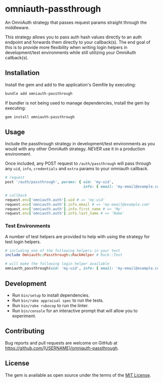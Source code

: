 # omniauth-passthrough

An OmniAuth strategy that passes request params straight through the middleware.

This strategy allows you to pass auth hash values directly to an auth endpoint and forwards them directly to your
callback(s). The end goal of this is to provide more flexibility when writing login helpers in development/test
environments while still utilizing your OmniAuth callback(s).

## Installation

Install the gem and add to the application's Gemfile by executing:

```bash
bundle add omniauth-passthrough
```

If bundler is not being used to manage dependencies, install the gem by executing:

```bash
gem install omniauth-passthrough
```

## Usage

Include the passthrough strategy in development/test environments as you would with any other OmniAuth
strategy. *NEVER* use it in a production environment.

Once included, any POST request to `/auth/passthrough` will pass through any `uid`, `info`, `credentials` and `extra`
params to your omniauth callback.

```ruby 
# request
post '/auth/passthrough', params: { uid: 'my-uid',
                                    info: { email: 'my-email@example.com', first_name: 'My', last_name: 'Name' } }

# callback
request.env['omniauth.auth'].uid # => 'my-uid'
request.env['omniauth.auth'].info.email # => 'my-email@example.com'
request.env['omniauth.auth'].info.first_name # => 'My'
request.env['omniauth.auth'].info.last_name # => 'Name'
```

### Test Environments

A number of test helpers are provided to help with using the strategy for test login helpers.

```ruby
# including one of the following helpers in your test
include Omniauth::Passthrough::RackHelper # Rack::Test

# will make the following login helper available
omniauth_passthrough(uid: 'my-uid', info: { email: 'my-email@example.com', first_name: 'My', last_name: 'Name' })
```

## Development

* Run `bin/setup` to install dependencies.
* Run `bin/rake appraisal spec` to run the tests.
* Run `bin/rake rubocop` to run the linter.
* Run `bin/console` for an interactive prompt that will allow you to experiment.

## Contributing

Bug reports and pull requests are welcome on GitHub at https://github.com/[USERNAME]/omniauth-passthrough.

## License

The gem is available as open source under the terms of the [MIT License](https://opensource.org/licenses/MIT).
